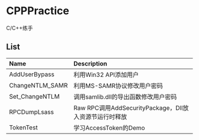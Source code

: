 # CPPPractice
C/C++练手

## List

| Name      |    Description |
| :-------- | :--------|
| AddUserBypass  | 利用Win32 API添加用户 |
| ChangeNTLM_SAMR  | 利用MS-SAMR协议修改用户密码 |
| Set_ChangeNTLM  | 调用samlib.dll的导出函数修改用户密码 |
| RPCDumpLsass  | Raw RPC调用AddSecurityPackage，Dll放入资源节运行时释放 |
| TokenTest  | 学习AccessToken的Demo |
